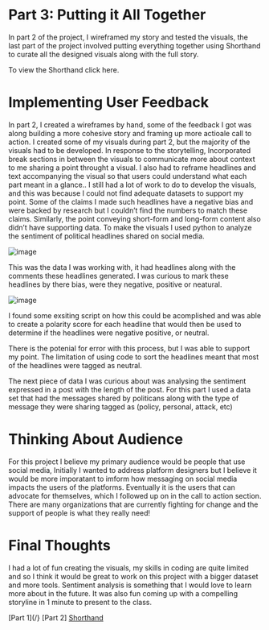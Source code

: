 # Part 3: Putting it All Together 
In part 2 of the project, I wireframed my story and tested the visuals, the last part of the project involved putting everything together using Shorthand to curate all the designed visuals along with the full story.

To view the Shorthand click here.

# Implementing User Feedback
In part 2, I created a wireframes by hand, some of the feedback I got was along building a more cohesive story and framing up more actioale call to action. I created some of my visuals during part 2, but the majority of the visuals had to be developed.
In response to the storytelling, Incorporated break sections in between the visuals to communicate more about context to me sharing a point throught a visual. I also had to reframe headlines and text accompanying the visual so that users could understand what each part meant in a glance..
I still had a lot of work to do to develop the visuals, and this was because I could not find adequate datasets to support my point. Some of the claims I made such headlines have a negative bias and were backed by research but I couldn’t find the numbers to match these claims. Similarly, the point conveying short-form and long-form content also didn’t have supporting data. 
To make the visuals I used python to analyze the sentiment of political headlines shared on social media. 

![image](https://user-images.githubusercontent.com/117247447/206744836-b3207b85-a842-4d11-b7cc-26a6f5516516.png)

This was the data I was working with, it had headlines along with the comments these headlines generated. I was curious to mark these headlines by there bias, were they negative, positive or neatural. 

![image](https://user-images.githubusercontent.com/117247447/206745098-cf77e423-57b7-449e-9174-49709d0d0614.png)

I found some exsiting script on how this could be acomplished and was able to create a polarity score for each headline that would then be used to determine if the headlines were negative positive, or neutral. 

There is the potenial for error with this process, but I was able to support my point. The limitation of using code to sort the headlines meant that most of the headlines were tagged as neutral. 

The next piece of data I was curious about was analysing the sentiment expressed in a post with the length of the post. For this part I used a data set that had the messages shared by politicans along with the type of message they were sharing tagged as (policy, personal, attack, etc) 

# Thinking About Audience 

For this project I believe my primary audience would be people that use social media, Initially I wanted to address platform designers but I believe it would be more imporatant to imform how messaging on social media impacts the users of the platforms. Eventually it is the users that can advocate for themselves, which I followed up on in the call to action section. There are many organizations that are currently fighting for change and the support of people is what they really need!

# Final Thoughts

I had a lot of fun creating the visuals, my skills in coding are quite limited and so I think it would be great to work on this project with a bigger dataset and more tools. Sentiment analysis is something that I would love to learn more about in the future. It was also fun coming up with a compelling storyline in 1 minute to present to the class.

[Part 1](/}
[Part 2]
[Shorthand](/https://carnegiemellon.shorthandstories.com/political-content-moderation-on-social-media-needs-to-change/index.html#group-section-What-can-be-Done-cdwOcaJH4U) 

